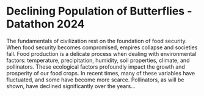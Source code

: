 # Declining Population of Butterflies - Datathon 2024
The fundamentals of civilization rest on the foundation of food security. When food security becomes compromised, empires collapse and societies fall. Food production is a delicate process when dealing with environmental factors: temperature, precipitation, humidity, soil properties, climate, and pollinators. These ecological factors profoundly impact the growth and prosperity of our food crops. In recent times, many of these variables have fluctuated, and some have become more scarce. Pollinators, as will be shown, have declined significantly over the years...
